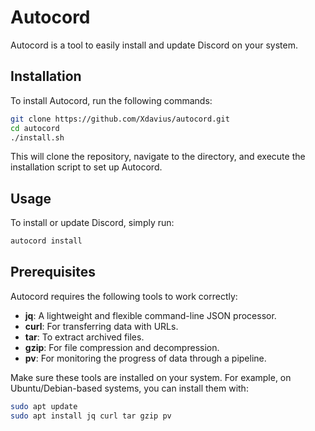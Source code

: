 # Autocord
Autocord is a tool to easily install and update Discord on your system.

## Installation
To install Autocord, run the following commands:
```bash
git clone https://github.com/Xdavius/autocord.git
cd autocord
./install.sh
```
This will clone the repository, navigate to the directory, and execute the installation script to set up Autocord.

## Usage
To install or update Discord, simply run:
```bash
autocord install
```

## Prerequisites
Autocord requires the following tools to work correctly:

- **jq**: A lightweight and flexible command-line JSON processor.
- **curl**: For transferring data with URLs.
- **tar**: To extract archived files.
- **gzip**: For file compression and decompression.
- **pv**: For monitoring the progress of data through a pipeline.

Make sure these tools are installed on your system. For example, on Ubuntu/Debian-based systems, you can install them with:
```bash
sudo apt update
sudo apt install jq curl tar gzip pv
```